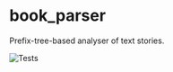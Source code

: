 # book_parser
Prefix-tree-based analyser of text stories.

![Tests](https://github.com/aventadoro-ish/book_parser/actions/workflows/tests.yml/badge.svg)